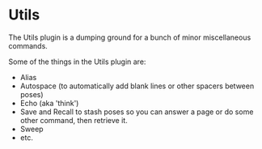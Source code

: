 Utils
====

The Utils plugin is a dumping ground for a bunch of minor miscellaneous commands.

Some of the things in the Utils plugin are:

* Alias
* Autospace (to automatically add blank lines or other spacers between poses)
* Echo (aka 'think')
* Save and Recall to stash poses so you can answer a page or do some other command, then retrieve it.
* Sweep
* etc.